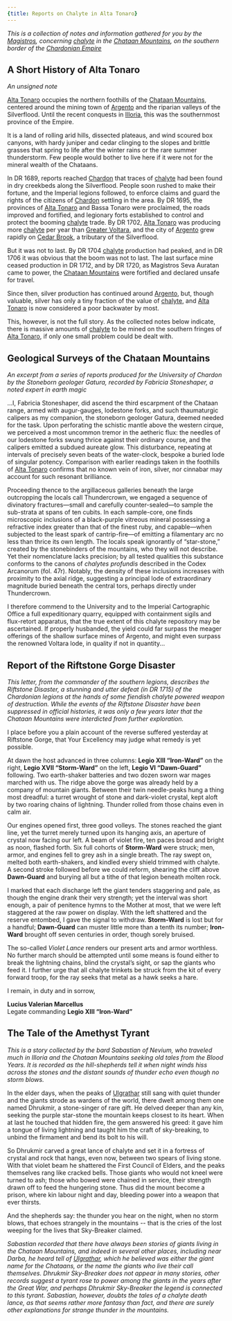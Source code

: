 ```yaml
---
{title: Reports on Chalyte in Alta Tonaro}
---
```

*This is a collection of notes and information gathered for you by the [Magistros](<../../../people/chardonians/mitus-verina-auratan.md>), concerning [chalyte](<../../../things/materials/chalyte.md>) in the [Chataan Mountains](<../../../gazetteer/greater-chardon/chataan-mountains.md>), on the southern border of the [Chardonian Empire](<../../../gazetteer/greater-chardon/chardonian-empire/chardonian-empire.md>)*

## A Short History of Alta Tonaro
*An unsigned note*

[Alta Tonaro](<../../../gazetteer/greater-chardon/chardonian-empire/alta-tonaro.md>) occupies the northern foothills of the [Chataan Mountains](<../../../gazetteer/greater-chardon/chataan-mountains.md>), centered around the mining town of [Argento](<../../../gazetteer/greater-chardon/chardonian-empire/argento.md>) and the riparian valleys of the Silverflood. Until the recent conquests in [Illoria](<../../../gazetteer/nevos-and-apporia/illoria.md>), this was the southernmost province of the Empire. 

It is a land of rolling arid hills, dissected plateaus, and wind scoured box canyons, with hardy juniper and cedar clinging to the slopes and brittle grasses that spring to life after the winter rains or the rare summer thunderstorm. Few people would bother to live here if it were not for the mineral wealth of the Chataans. 

In DR 1689, reports reached [Chardon](<../../../gazetteer/greater-chardon/chardonian-empire/chardon/chardon.md>) that traces of [chalyte](<../../../things/materials/chalyte.md>) had been found in dry creekbeds along the Silverflood. People soon rushed to make their fortune, and the Imperial legions followed, to enforce claims and guard the rights of the citizens of [Chardon](<../../../gazetteer/greater-chardon/chardonian-empire/chardon/chardon.md>) settling in the area. By DR 1695, the provinces of [Alta Tonaro](<../../../gazetteer/greater-chardon/chardonian-empire/alta-tonaro.md>) and Bassa Tonaro were proclaimed, the roads improved and fortified, and legionary forts established to control and protect the booming [chalyte](<../../../things/materials/chalyte.md>) trade. By DR 1702, [Alta Tonaro](<../../../gazetteer/greater-chardon/chardonian-empire/alta-tonaro.md>) was producing more [chalyte](<../../../things/materials/chalyte.md>) per year than [Greater Voltara](<../../../gazetteer/northwest-coast/northern-provinces/greater-voltara.md>), and the city of [Argento](<../../../gazetteer/greater-chardon/chardonian-empire/argento.md>) grew rapidly on [Cedar Brook](<../../../gazetteer/greater-chardon/cedar-brook.md>), a tributary of the Silverflood. 

But it was not to last. By DR 1704 [chalyte](<../../../things/materials/chalyte.md>) production had peaked, and in DR 1706 it was obvious that the boom was not to last. The last surface mine ceased production in DR 1712, and by DR 1720, as Magistros Seva Auratan came to power, the [Chataan Mountains](<../../../gazetteer/greater-chardon/chataan-mountains.md>) were fortified and declared unsafe for travel. 

Since then, silver production has continued around [Argento](<../../../gazetteer/greater-chardon/chardonian-empire/argento.md>), but, though valuable, silver has only a tiny fraction of the value of [chalyte](<../../../things/materials/chalyte.md>), and [Alta Tonaro](<../../../gazetteer/greater-chardon/chardonian-empire/alta-tonaro.md>) is now considered a poor backwater by most.

This, however, is not the full story. As the collected notes below indicate, there is massive amounts of [chalyte](<../../../things/materials/chalyte.md>) to be mined on the southern fringes of [Alta Tonaro](<../../../gazetteer/greater-chardon/chardonian-empire/alta-tonaro.md>), if only one small problem could be dealt with.

## Geological Surveys of the Chataan Mountains
*An excerpt from a series of reports produced for the University of Chardon by the Stoneborn geologer Gatura, recorded by Fabricia Stoneshaper, a noted expert in earth magic*

…I, Fabricia Stoneshaper, did ascend the third escarpment of the Chataan range, armed with augur-gauges, lodestone forks, and such thaumaturgic calipers as my companion, the stoneborn geologer  Gatura, deemed needed for the task. Upon perforating the schistic mantle above the western cirque, we perceived a most uncommon tremor in the aetheric flux: the needles of our lodestone forks swung thrice against their ordinary course, and the calipers emitted a subdued aureate glow. This disturbance, repeating at intervals of precisely seven beats of the water-clock, bespoke a buried lode of singular potency. Comparison with earlier readings taken in the foothills of [Alta Tonaro](<../../../gazetteer/greater-chardon/chardonian-empire/alta-tonaro.md>) confirms that no known vein of iron, silver, nor cinnabar may account for such resonant brilliance.

Proceeding thence to the argillaceous galleries beneath the large outcropping the locals call Thundercrown, we engaged a sequence of divinatory fractures—small and carefully counter-sealed—to sample the sub-strata at spans of ten cubits. In each sample-core, one finds microscopic inclusions of a black-purple vitreous mineral possessing a refractive index greater than that of the finest ruby, and capable—when subjected to the least spark of cantrip-fire—of emitting a filamentary arc no less than thrice its own length. The locals speak ignorantly of “star-stone,” created by the stonebinders of the mountains, who they will not describe. Yet their nomenclature lacks precision; by all tested qualities this substance conforms to the canons of _chalytes profundis_ described in the Codex Arcanorum (fol. 47r). Notably, the density of these inclusions increases with proximity to the axial ridge, suggesting a principal lode of extraordinary magnitude buried beneath the central tors, perhaps directly under Thundercrown. 

I therefore commend to the University and to the Imperial Cartographic Office a full expeditionary quarry, equipped with containment sigils and flux-retort apparatus, that the true extent of this chalyte repository may be ascertained. If properly husbanded, the yield could far surpass the meager offerings of the shallow surface mines of Argento, and might even surpass the renowned Voltara lode, in quality if not in quantity...

## Report of the Riftstone Gorge Disaster
*This letter, from the commander of the southern legions, describes the Riftstone Disaster, a stunning and utter defeat (in DR 1715) of the Chardonian legions at the hands of some fiendish chalyte powered weapon of destruction. While the events of the Riftstone Disaster have been suppressed in official histories, it was only a few years later that the Chataan Mountains were interdicted from further exploration.*

I place before you a plain account of the reverse suffered yesterday at Riftstone Gorge, that Your Excellency may judge what remedy is yet possible.

At dawn the host advanced in three columns: **Legio XIII “Iron-Ward”** on the right, **Legio XVII “Storm-Ward”** on the left, **Legio VI “Dawn-Guard”** following. Two earth-shaker batteries and two dozen sworn war mages marched with us. The ridge above the gorge was already held by a company of mountain giants. Between their twin needle-peaks hung a thing most dreadful: a turret wrought of stone and dark-violet crystal, kept aloft by two roaring chains of lightning. Thunder rolled from those chains even in calm air.

Our engines opened first, three good volleys. The stones reached the giant line, yet the turret merely turned upon its hanging axis, an aperture of crystal now facing our left. A beam of violet fire, ten paces broad and bright as noon, flashed forth. Six full cohorts of **Storm-Ward** were struck; men, armor, and engines fell to grey ash in a single breath. The ray swept on, melted both earth-shakers, and kindled every shield trimmed with chalyte. A second stroke followed before we could reform, shearing the cliff above **Dawn-Guard** and burying all but a tithe of that legion beneath molten rock.

I marked that each discharge left the giant tenders staggering and pale, as though the engine drank their very strength; yet the interval was short enough, a pair of penitence hymns to the Mother at most, that we were left staggered at the raw power on display. With the left shattered and the reserve entombed, I gave the signal to withdraw. **Storm-Ward** is lost but for a handful; **Dawn-Guard** can muster little more than a tenth its number; **Iron-Ward** brought off seven centuries in order, though sorely bruised.

The so-called _Violet Lance_ renders our present arts and armor worthless. No further march should be attempted until some means is found either to break the lightning chains, blind the crystal’s sight, or sap the giants who feed it. I further urge that all chalyte trinkets be struck from the kit of every forward troop, for the ray seeks that metal as a hawk seeks a hare.

I remain, in duty and in sorrow,

**Lucius Valerian Marcellus**  
Legate commanding **Legio XIII “Iron-Ward”**

## The Tale of the Amethyst Tyrant
*This is a story collected by the bard Sabastian of Nevium, who traveled much in Illoria and the Chataan Mountains seeking old tales from the Blood Years. It is recorded as the hill-shepherds tell it when night winds hiss across the stones and the distant sounds of thunder echo even though no storm blows.*

In the elder days, when the peaks of [Ulgrathar](<../../../gazetteer/greater-chardon/ulgrathar.md>) still sang with quiet thunder and the giants strode as wardens of the world, there dwelt among them one named Dhrukmir, a stone-singer of rare gift. He delved deeper than any kin, seeking the purple star-stone the mountain keeps closest to its heart. When at last he touched that hidden fire, the gem answered his greed: it gave him a tongue of living lightning and taught him the craft of sky-breaking, to unbind the firmament and bend its bolt to his will.

So Dhrukmir carved a great lance of chalyte and set it in a fortress of crystal and rock that hangs, even now, between two spears of living stone. With that violet beam he shattered the First Council of Elders, and the peaks themselves rang like cracked bells. Those giants who would not kneel were turned to ash; those who bowed were chained in service, their strength drawn off to feed the hungering stone. Thus did the mount become a prison, where kin labour night and day, bleeding power into a weapon that ever thirsts.

And the shepherds say: the thunder you hear on the night, when no storm blows, that echoes strangely in the mountains -- that is the cries of the lost weeping for the lives that Sky-Breaker claimed. 

*Sabastian recorded that there have always been stories of giants living in the Chataan Mountains, and indeed in several other places, including near Darba, he heard tell of [Ulgrathar](<../../../gazetteer/greater-chardon/ulgrathar.md>), which he believed was either the giant name for the Chataans, or the name the giants who live their call themselves. Dhrukmir Sky-Breaker does not appear in many stories, other records suggest a tyrant rose to power among the giants in the years after the Great War, and perhaps Dhrukmir Sky-Breaker the legend is connected to this tyrant. Sabastian, however, doubts the tales of a chalyte death lance, as that seems rather more fantasy than fact, and there are surely other explanations for strange thunder in the mountains.*
